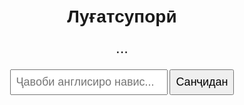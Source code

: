 <!DOCTYPE html>
<html lang="en">
<head>
  <meta charset="UTF-8">
  <title>Луғатсупорӣ бо Фармон</title>
  <style>
    body {
      font-family: sans-serif;
      text-align: center;
      margin: 50px;
    }
    #word-box {
      font-size: 24px;
      margin: 20px;
    }
    #result {
      margin-top: 20px;
      font-weight: bold;
    }
    input, button {
      font-size: 18px;
      padding: 8px;
    }
  </style>
</head>
<body>
  <h1>Луғатсупорӣ</h1>
  <div id="word-box">...</div>
  <input type="text" id="answer" placeholder="Ҷавоби англисиро навис...">
  <button onclick="checkAnswer()">Санҷидан</button>
  <div id="result"></div>

  <script>
    const words = [
      {tajik: "писандидан", english: "admired"},
      {tajik: "мутавозин", english: "balanced"},
      {tajik: "корҳои мактабӣ", english: "schoolwork"},
      {tajik: "фаъолиятҳои беруназсинфӣ", english: "extracurriculars"},
      {tajik: "ба назар мерасид", english: "seemed"},
      {tajik: "бе заҳмат", english: "effortless"},
      {tajik: "манзараҳо", english: "scenes"},
      {tajik: "роҳатӣ", english: "ease"},
      {tajik: "якҷо анҷом додан", english: "juggled"},
      {tajik: "вазн", english: "weight"},
      // ... Метавонам ҳамаи 70+ калимаро илова кунам агар хоҳӣ.
    ];

    let current = 0;

    function showWord() {
      document.getElementById("word-box").textContent = "Тарҷума: " + words[current].tajik;
      document.getElementById("answer").value = "";
      document.getElementById("result").textContent = "";
    }

    function checkAnswer() {
      const input = document.getElementById("answer").value.trim().toLowerCase();
      const correct = words[current].english.toLowerCase();
      const result = document.getElementById("result");

      if (input === correct) {
        result.textContent = "✅ Дуруст!";
        current++;
        if (current < words.length) {
          setTimeout(showWord, 1000);
        } else {
          result.textContent = "🎉 Тамом шуд! Офарин!";
          document.getElementById("word-box").textContent = "";
        }
      } else {
        result.textContent = "❌ Нодуруст. Аз нав кӯшиш кун!";
      }
    }

    window.onload = showWord;
  </script>
</body>
</html>
